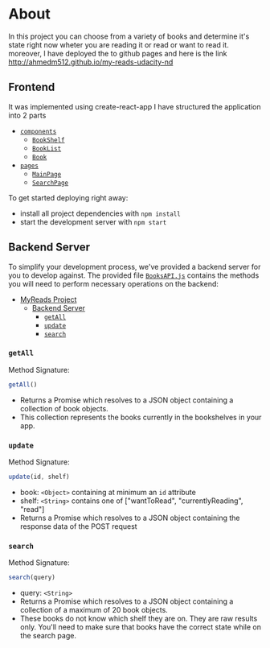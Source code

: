 # About
In this project you can choose from a variety of books and determine it's state right now wheter you are reading it or read or want to read it.
moreover, I have deployed the to github pages and here is the link http://ahmedm512.github.io/my-reads-udacity-nd


## Frontend 
It was implemented using create-react-app
I have structured the application into 2 parts
  - [`components`](#components)
    - [`BookShelf`](#BookShelf)
    - [`BookList`](#BookList)
    - [`Book`](#Book)
  - [`pages`](#pages)
    - [`MainPage`](#MainPage)
    - [`SearchPage`](#SearchPage)
    

To get started deploying right away:

* install all project dependencies with `npm install`
* start the development server with `npm start`

## Backend Server

To simplify your development process, we've provided a backend server for you to develop against. The provided file [`BooksAPI.js`](src/BooksAPI.js) contains the methods you will need to perform necessary operations on the backend:

- [MyReads Project](#myreads-project)
  - [Backend Server](#backend-server)
    - [`getAll`](#getall)
    - [`update`](#update)
    - [`search`](#search)

### `getAll`

Method Signature:

```js
getAll()
```

* Returns a Promise which resolves to a JSON object containing a collection of book objects.
* This collection represents the books currently in the bookshelves in your app.

### `update`

Method Signature:

```js
update(id, shelf)
```

* book: `<Object>` containing at minimum an `id` attribute
* shelf: `<String>` contains one of ["wantToRead", "currentlyReading", "read"]  
* Returns a Promise which resolves to a JSON object containing the response data of the POST request

### `search`

Method Signature:

```js
search(query)
```

* query: `<String>`
* Returns a Promise which resolves to a JSON object containing a collection of a maximum of 20 book objects.
* These books do not know which shelf they are on. They are raw results only. You'll need to make sure that books have the correct state while on the search page.

